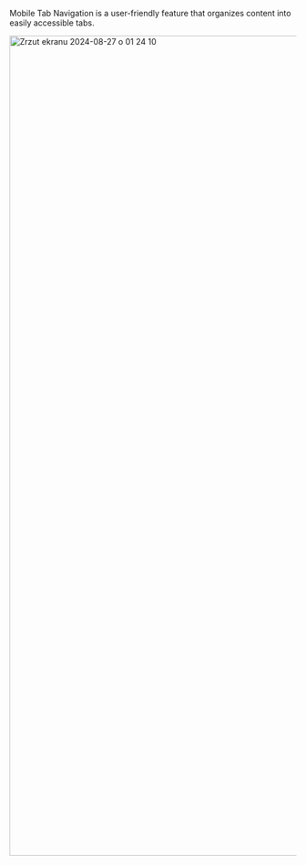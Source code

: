 Mobile Tab Navigation is a user-friendly feature that organizes content into easily accessible tabs.

<img width="1438" alt="Zrzut ekranu 2024-08-27 o 01 24 10" src="https://github.com/user-attachments/assets/2529d982-b0ac-40bd-98cd-bf7e0b21d709">
